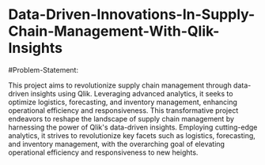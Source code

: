 # Data-Driven-Innovations-In-Supply-Chain-Management-With-Qlik-Insights

#Problem-Statement:

This project aims to revolutionize supply chain management through data-driven insights using Qlik. Leveraging advanced analytics, it seeks to optimize logistics, forecasting, and inventory management, enhancing operational efficiency and responsiveness. This transformative project endeavors to reshape the landscape of supply chain management by harnessing the power of Qlik's data-driven insights. Employing cutting-edge analytics, it strives to revolutionize key facets such as logistics, forecasting, and inventory management, with the overarching goal of elevating operational efficiency and responsiveness to new heights.
